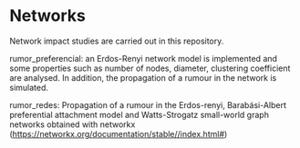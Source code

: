 # Networks

Network impact studies are carried out in this repository.

rumor_preferencial: an Erdos-Renyi network model is implemented and some properties such as number of nodes, diameter, clustering coefficient are analysed. In addition, the propagation of a rumour in the network is simulated.

rumor_redes: Propagation of a rumour in the Erdos-renyi, Barabási-Albert preferential attachment model and Watts-Strogatz small-world graph networks obtained with networkx (https://networkx.org/documentation/stable//index.html#)
